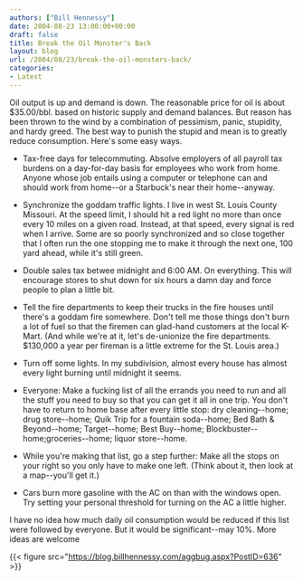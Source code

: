 ```yaml
---
authors: ["Bill Hennessy"]
date: 2004-08-23 13:00:00+00:00
draft: false
title: Break the Oil Monster's Back
layout: blog
url: /2004/08/23/break-the-oil-monsters-back/
categories:
- Latest
---
```


Oil output is up and demand is down. The reasonable price for oil is about $35.00/bbl. based on historic supply and demand balances. But reason has been thrown to the wind by a combination of pessimism, panic, stupidity, and hardy greed. The best way to punish the stupid and mean is to greatly reduce consumption. Here's some easy ways.





  * Tax-free days for telecommuting. Absolve employers of all payroll tax burdens on a day-for-day basis for employees who work from home. Anyone whose job entails using a computer or telephone can and should work from home--or a Starbuck's near their home--anyway.   

  * Synchronize the goddam traffic lights. I live in west St. Louis County Missouri. At the speed limit, I should hit a red light no more than once every 10 miles on a given road. Instead, at that speed, every signal is red when I arrive. Some are so poorly synchronized and so close together that I often run the one stopping me to make it through the next one, 100 yard ahead, while it's still green.   

  * Double sales tax betwee midnight and 6:00 AM. On everything. This will encourage stores to shut down for six hours a damn day and force people to plan a little bit.   

  * Tell the fire departments to keep their trucks in the fire houses until there's a goddam fire somewhere. Don't tell me those things don't burn a lot of fuel so that the firemen can glad-hand customers at the local K-Mart. (And while we're at it, let's de-unionize the fire departments. $130,000 a year per fireman is a little extreme for the St. Louis area.)  

  * Turn off some lights. In my subdivision, almost every house has almost every light burning until midnight it seems.  

  * Everyone: Make a fucking list of all the errands you need to run and all the stuff you need to buy so that you can get it all in one trip. You don't have to return to home base after every little stop: dry cleaning--home; drug store--home; Quik Trip for a fountain soda--home; Bed Bath & Beyond--home; Target--home; Best Buy--home; Blockbuster--home;groceries--home; liquor store--home.   

  * While you're making that list, go a step further: Make all the stops on your right so you only have to make one left. (Think about it, then look at a map--you'll get it.)  

  * Cars burn more gasoline with the AC on than with the windows open. Try setting your personal threshold for turning on the AC a little higher. 


I have no idea how much daily oil consumption would be reduced if this list were followed by everyone. But it would be significant--may 10%. More ideas are welcome

{{< figure src="https://blog.billhennessy.com/aggbug.aspx?PostID=636" >}}

